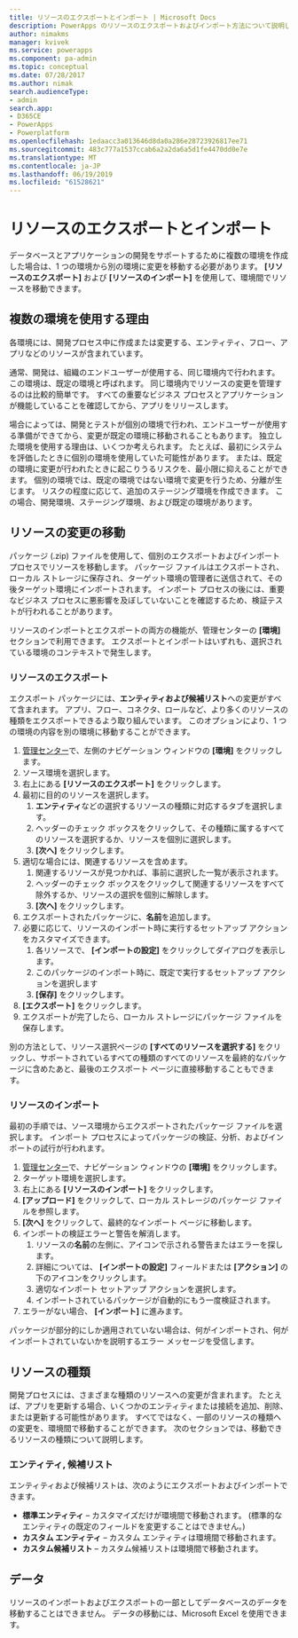 ```yaml
---
title: リソースのエクスポートとインポート | Microsoft Docs
description: PowerApps のリソースのエクスポートおよびインポート方法について説明します
author: nimakms
manager: kvivek
ms.service: powerapps
ms.component: pa-admin
ms.topic: conceptual
ms.date: 07/28/2017
ms.author: nimak
search.audienceType:
- admin
search.app:
- D365CE
- PowerApps
- Powerplatform
ms.openlocfilehash: 1edaacc3a013646d8da0a286e28723926817ee71
ms.sourcegitcommit: 483c777a1537ccab6a2a2da6a5d1fe4470dd0e7e
ms.translationtype: MT
ms.contentlocale: ja-JP
ms.lasthandoff: 06/19/2019
ms.locfileid: "61528621"
---
```

# <a name="export-and-import-resources"></a>リソースのエクスポートとインポート
データベースとアプリケーションの開発をサポートするために複数の環境を作成した場合は、1 つの環境から別の環境に変更を移動する必要があります。 **[リソースのエクスポート]** および **[リソースのインポート]** を使用して、環境間でリソースを移動できます。

## <a name="why-use-multiple-environments"></a>複数の環境を使用する理由
各環境には、開発プロセス中に作成または変更する、エンティティ、フロー、アプリなどのリソースが含まれています。 

通常、開発は、組織のエンドユーザーが使用する、同じ環境内で行われます。 この環境は、既定の環境と呼ばれます。 同じ環境内でリソースの変更を管理するのは比較的簡単です。 すべての重要なビジネス プロセスとアプリケーションが機能していることを確認してから、アプリをリリースします。

場合によっては、開発とテストが個別の環境で行われ、エンドユーザーが使用する準備ができてから、変更が既定の環境に移動されることもあります。 独立した環境を使用する理由は、いくつか考えられます。 たとえば、最初にシステムを評価したときに個別の環境を使用していた可能性があります。 または、既定の環境に変更が行われたときに起こりうるリスクを、最小限に抑えることができます。 個別の環境では、既定の環境ではない環境で変更を行うため、分離が生じます。 リスクの程度に応じて、追加のステージング環境を作成できます。 この場合、開発環境、ステージング環境、および既定の環境があります。

## <a name="moving-resource-changes"></a>リソースの変更の移動
パッケージ (.zip) ファイルを使用して、個別のエクスポートおよびインポート プロセスでリソースを移動します。 パッケージ ファイルはエクスポートされ、ローカル ストレージに保存され、ターゲット環境の管理者に送信されて、その後ターゲット環境にインポートされます。 インポート プロセスの後には、重要なビジネス プロセスに悪影響を及ぼしていないことを確認するため、検証テストが行われることがあります。

リソースのインポートとエクスポートの両方の機能が、管理センターの **[環境]** セクションで利用できます。 エクスポートとインポートはいずれも、選択されている環境のコンテキストで発生します。

### <a name="export-resources"></a>リソースのエクスポート
エクスポート パッケージには、**エンティティおよび候補リスト**への変更がすべて含まれます。 アプリ、フロー、コネクタ、ロールなど、より多くのリソースの種類をエクスポートできるよう取り組んでいます。 このオプションにより、1 つの環境の内容を別の環境に移動することができます。

1. [管理センター](https://admin.powerapps.com)で、左側のナビゲーション ウィンドウの **[環境]** をクリックします。
2. ソース環境を選択します。
3. 右上にある **[リソースのエクスポート]** をクリックします。
4. 最初に目的のリソースを選択します。
   1. **エンティティ**などの選択するリソースの種類に対応するタブを選択します。
   2. ヘッダーのチェック ボックスをクリックして、その種類に属するすべてのリソースを選択するか、リソースを個別に選択します。
   3. **[次へ]** をクリックします。
5. 適切な場合には、関連するリソースを含めます。
   1. 関連するリソースが見つかれば、事前に選択した一覧が表示されます。
   2. ヘッダーのチェック ボックスをクリックして関連するリソースをすべて除外するか、リソースの選択を個別に解除します。
   3. **[次へ]** をクリックします。
6. エクスポートされたパッケージに、**名前**を追加します。
7. 必要に応じて、リソースのインポート時に実行するセットアップ アクションをカスタマイズできます。
   1. 各リソースで、 **[インポートの設定]** をクリックしてダイアログを表示します。
   2. このパッケージのインポート時に、既定で実行するセットアップ アクションを選択します
   3. **[保存]** をクリックします。
8. **[エクスポート]** をクリックします。
9. エクスポートが完了したら、ローカル ストレージにパッケージ ファイルを保存します。

別の方法として、リソース選択ページの **[すべてのリソースを選択する]** をクリックし、サポートされているすべての種類のすべてのリソースを最終的なパッケージに含めたあと、最後のエクスポート ページに直接移動することもできます。

### <a name="import-resources"></a>リソースのインポート
最初の手順では、ソース環境からエクスポートされたパッケージ ファイルを選択します。 インポート プロセスによってパッケージの検証、分析、およびインポートの試行が行われます。

1. [管理センター](https://admin.powerapps.com)で、ナビゲーション ウィンドウの **[環境]** をクリックします。
2. ターゲット環境を選択します。
3. 右上にある **[リソースのインポート]** をクリックします。
4. **[アップロード]** をクリックして、ローカル ストレージのパッケージ ファイルを参照します。
5. **[次へ]** をクリックして、最終的なインポート ページに移動します。
6. インポートの検証エラーと警告を解消します。
   1. リソースの**名前**の左側に、アイコンで示される警告またはエラーを探します。
   2. 詳細については、 **[インポートの設定]** フィールドまたは **[アクション]** の下のアイコンをクリックします。
   3. 適切なインポート セットアップ アクションを選択します。
   4. インポートされているパッケージが自動的にもう一度検証されます。
7. エラーがない場合、 **[インポート]** に進みます。

パッケージが部分的にしか適用されていない場合は、何がインポートされ、何がインポートされていないかを説明するエラー メッセージを受信します。

## <a name="resource-types"></a>リソースの種類
開発プロセスには、さまざまな種類のリソースへの変更が含まれます。 たとえば、アプリを更新する場合、いくつかのエンティティまたは接続を追加、削除、または更新する可能性があります。 すべてではなく、一部のリソースの種類への変更を、環境間で移動することができます。 次のセクションでは、移動できるリソースの種類について説明します。

### <a name="entities-picklists"></a>エンティティ, 候補リスト
エンティティおよび候補リストは、次のようにエクスポートおよびインポートできます。

* **標準エンティティ** – カスタマイズだけが環境間で移動されます。 (標準的なエンティティの既定のフィールドを変更することはできません。)
* **カスタム エンティティ** – カスタム エンティティは環境間で移動されます。
* **カスタム候補リスト** – カスタム候補リストは環境間で移動されます。

## <a name="data"></a>データ
リソースのインポートおよびエクスポートの一部としてデータベースのデータを移動することはできません。 データの移動には、Microsoft Excel を使用できます。 

